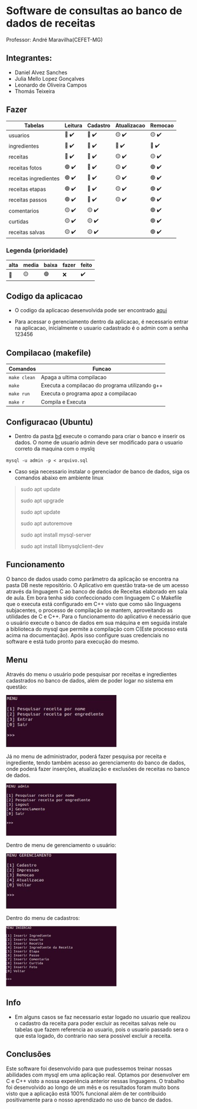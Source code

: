 # Software de consultas ao banco de dados de receitas

<p>Professor: André Maravilha(CEFET-MG)</p>

## Integrantes:

- Daniel Alvez Sanches
- Julia Mello Lopez Gonçalves
- Leonardo de Oliveira Campos
- Thomás Teixeira

## Fazer

| Tabelas               | Leitura                            | Cadastro                           | Atualizacao                         | Remocao                            |
| --------------------- | -----------------------------------|----------------------------------- | ----------------------------------- | ---------------------------------- |
| usuarios              | :red_circle: :heavy_check_mark:    | :red_circle: :heavy_check_mark:    | :yellow_circle: :heavy_check_mark:  | :yellow_circle: :heavy_check_mark: |
| ingredientes          | :red_circle: :heavy_check_mark:    | :red_circle: :heavy_check_mark:    | :red_circle: :heavy_check_mark:     | :red_circle: :heavy_check_mark:    |
| receitas              | :red_circle: :heavy_check_mark:    | :red_circle: :heavy_check_mark:    | :yellow_circle: :heavy_check_mark:  | :yellow_circle: :heavy_check_mark: |
| receitas fotos        | :green_circle: :heavy_check_mark:  | :red_circle: :heavy_check_mark:    | :yellow_circle: :heavy_check_mark:  | :green_circle: :heavy_check_mark:  |
| receitas ingredientes | :green_circle: :heavy_check_mark:  | :red_circle: :heavy_check_mark:    | :yellow_circle: :heavy_check_mark:  | :green_circle: :heavy_check_mark:  |
| receitas etapas       | :green_circle: :heavy_check_mark:  | :red_circle: :heavy_check_mark:    | :yellow_circle: :heavy_check_mark:  | :green_circle: :heavy_check_mark:  |
| receitas passos       | :green_circle: :heavy_check_mark:  | :red_circle: :heavy_check_mark:    | :yellow_circle: :heavy_check_mark:  | :green_circle: :heavy_check_mark:  |
| comentarios           | :yellow_circle: :heavy_check_mark: | :yellow_circle: :heavy_check_mark: |                                     | :green_circle: :heavy_check_mark:  |
| curtidas              | :yellow_circle: :heavy_check_mark: | :yellow_circle: :heavy_check_mark: |                                     | :green_circle: :heavy_check_mark:  |
| receitas salvas       | :yellow_circle: :heavy_check_mark: | :yellow_circle: :heavy_check_mark: |                                     | :green_circle: :heavy_check_mark:  |

### Legenda (prioridade)

| alta         | media           | baixa          | fazer | feito              |
| ------------ | --------------- | -------------- | ----- | ------------------ |
| :red_circle: | :yellow_circle: | :green_circle: | :x:   | :heavy_check_mark: |

## Codigo da aplicacao

- O codigo da aplicacao desenvolvida pode ser encontrado [aqui](https://github.com/danieldiv/banco-de-dados-receita#readme)

- Para acessar o gerenciamento dentro da aplicacao, é necessario entrar na aplicacao, inicialmente o usuario cadastrado é o admin com a senha 123456

## Compilacao (makefile)

| Comandos     | Funcao                                                                              |
| ------------ | ----------------------------------------------------------------------------------- |
| `make clean` | Apaga a ultima compilacao
| `make`       | Executa a compilacao do programa utilizando g++ |
| `make run`   | Executa o programa apoz a compilacao                                                |
| `make r`     | Compila e Executa                                                                   |

## Configuracao (Ubuntu)

- Dentro da pasta [bd](https://github.com/danieldiv/banco-de-dados-receita/blob/main/bd) execute o comando para criar o banco e inserir os dados. O nome de usuario admin deve ser modificado para o usuario correto da maquina com o myslq

`mysql -u admin -p < arquivo.sql`

- Caso seja necessario instalar o gerenciador de banco de dados, siga os comandos abaixo em ambiente linux

> sudo apt update
>
> sudo apt upgrade
>
> sudo apt update
>
> sudo apt autoremove
>
> sudo apt install mysql-server
>
> sudo apt install libmysqlclient-dev

## Funcionamento

<p>
    O banco de dados usado como parâmetro da aplicação se encontra na pasta DB neste repositório. O Aplicativo em questão trata-se de um acesso através da linguagem C ao banco de dados de Receitas elaborado em sala de aula. Em bora tenha sido confeccionado com linguagem C o Makefile que o executa está configurado em C++ visto que como são linguagens subjacentes, o processo de compilação se mantem, aproveitando as utilidades de C e C++. Para o funcionamento do aplicativo é necessário que o usuário execute o banco de dados em sua máquina e em seguida instale a biblioteca do mysql que permite a compilação com C(Este processo está acima na documentação). Após isso configure suas credenciais no software e está tudo pronto para execução do mesmo.
</p>

## Menu

<p>
Através do menu o usuário pode pesquisar por receitas e ingredientes cadastrados no banco de dados, além de poder logar no sistema em questão:
</p>

<p align = "">
    <img src="https://github.com/danieldiv/banco-de-dados-receita/blob/main/imagens/menu1.jpeg" alt="MYSQL-server" width="300"></img>
</p>

<p>
Já no menu de administrador, poderá fazer pesquisa por receita e ingrediente, tendo também acesso ao gerenciamento do banco de dados, onde poderá fazer inserções, atualização e exclusões de receitas no banco de dados.
</p>

<p align = "">
    <img src="https://github.com/danieldiv/banco-de-dados-receita/blob/main/imagens/menu2.jpeg" alt="MYSQL-server" width="300"></img>
</p>

<p>
Dentro de menu de gerenciamento o usuário:
</p>

<p align = "">
    <img src="https://github.com/danieldiv/banco-de-dados-receita/blob/main/imagens/menu3.jpeg" alt="MYSQL-server" width="300"></img>
</p>

<p>
Dentro do menu de cadastros:
</p>

<p align = "">
    <img src="https://github.com/danieldiv/banco-de-dados-receita/blob/main/imagens/menu4.jpeg" alt="MYSQL-server" width="300"></img>
</p>

## Info

- Em alguns casos se faz necessario estar logado no usuario que realizou o cadastro da receita para poder excluir as receitas salvas nele ou tabelas que fazem referencia ao usuario, pois o usuario passado sera o que esta logado, do contrario nao sera possivel excluir a receita.

## Conclusões

<p>
Este software foi desenvolvido para que pudessemos treinar nossas abilidades com mysql em uma aplicação real. Optamos por desenvolver em C e C++ visto a nossa experiência anterior nessas linguagens. O trabalho foi desenvolvido ao longo de um mês e os resultados foram muito bons visto que a aplicação está 100% funcional além de ter contribuido positivamente para o nosso aprendizado no uso de banco de dados.
</p>
